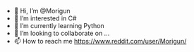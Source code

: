 - 👋 Hi, I’m @Morigun
- 👀 I’m interested in C#
- 🌱 I’m currently learning Python
- 💞️ I’m looking to collaborate on ...
- 📫 How to reach me https://www.reddit.com/user/Morigun/

<!---
Morigun/Morigun is a ✨ special ✨ repository because its `README.md` (this file) appears on your GitHub profile.
You can click the Preview link to take a look at your changes.
--->
